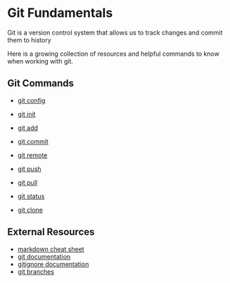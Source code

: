 # Git Fundamentals

Git is a version control system that allows us to track changes and commit them to history

Here is a growing collection of resources and helpful commands to know when working with git. 

## Git Commands


- [git config](./commands/Config.md)

- [git init](./commands/Init.md)

- [git add](./commands/add.md)

- [git commit](./commands/commit.md)

- [git remote](./commands/remote.md)

- [git push](./commands/push.md)

- [git pull](./commands/pull.md)

- [git status](./commands/status.md)

- [git clone](./commands/clone.md)


## External Resources

- [markdown cheat sheet](https://www.markdownguide.org/cheat-sheet/)
- [git documentation](https://git-scm.com/docs)
- [gitignore documentation](https://git-scm.com/docs/gitignore)
- [git branches](https://git-scm.com/book/en/v2/Git-Branching-Branches-in-a-Nutshell)

